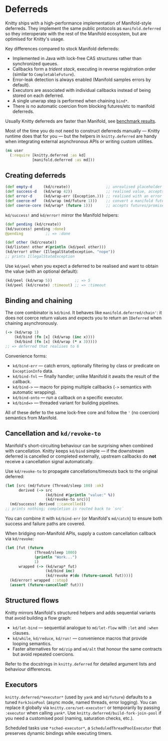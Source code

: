# Deferreds

Knitty ships with a high-performance implementation of Manifold-style deferreds. 
They implement the same public protocols as `manifold.deferred` so they interoperate 
with the rest of the Manifold ecosystem, but are optimised for Knitty's usage.

Key differences compared to stock Manifold deferreds:

- Implemented in Java with lock-free CAS structures rather than synchronized queues.
- Callbacks form a *trident stack*, executing in reverse registration order (similar to `CompletableFuture`).
- Error-leak detection is always enabled (Manifold samples errors by default).
- Executors are associated with individual callbacks instead of being stored on each deferred.
- A single unwrap step is performed when chaining `bind*`.
- There is no automatic coercion from blocking futures/etc to manifold deferreds.

Usually Knitty deferreds are faster than Manifold, see [benchmark results](bench-results.ipynb).

Most of the time you do not need to construct deferreds manually — Knitty runtime does that for you — but the helpers in `knitty.deferred` are handy when integrating external asynchronous APIs or writing custom utilities.

```clojure
(ns user
  (:require [knitty.deferred :as kd]
            [manifold.deferred :as md]))
```

## Creating deferreds

```clojure
(def empty-d     (kd/create))                ;; unrealised placeholder
(def success-d   (kd/wrap 42))               ;; realised value, accepts IDeferred or plain values
(def error-d     (kd/wrap-err (Exception.))) ;; realised with an error
(def coerce-mf   (kd/wrap (md/future 1)))    ;; convert a manifold future
(def coerce-core (kd/wrap* (future 1)))      ;; accepts futures/promises via md/->deferred
```

`kd/success!` and `kd/error!` mirror the Manifold helpers:

```clojure
(def pending (kd/create))
(kd/success! pending :done)
@pending          ;; => :done

(def other (kd/create))
(kd/listen! other #(println (kd/peel other)))
(kd/error! other (IllegalStateException. "nope"))
;; prints IllegalStateException
```

Use `kd/peel` when you expect a deferred to be realised and want to obtain the value (with an optional default):

```clojure
(kd/peel (kd/wrap 5))          ;; => 5
(kd/peel (kd/create) :timeout) ;; => :timeout
```

## Binding and chaining

The core combinator is `kd/bind`. It behaves like `manifold.deferred/chain'`: it does not coerce return values and expects you to return an `IDeferred` when chaining asynchronously.

```clojure
(-> (kd/wrap 1)
    (kd/bind (fn [x] (kd/wrap (inc x))))
    (kd/bind (fn [x] (kd/wrap (* x 3)))))
;; => deferred that realises to 6
```

Convenience forms:

- `kd/bind-err` — catch errors, optionally filtering by class or predicate on `ExceptionInfo` data.
- `kd/bind-fnl` — finally handler; unlike Manifold it awaits the result of the callback.
- `kd/bind->` — macro for piping multiple callbacks (`->` semantics with automatic wrapping).
- `kd/bind-onto` — run a callback on a specific executor.
- `kd/bind=>` — threaded variant for building pipelines.

All of these defer to the same lock-free core and follow the `'` (no coercion) semantics from Manifold.

## Cancellation and `kd/revoke-to`

Manifold's short-circuiting behaviour can be surprising when combined with cancellation. Knitty keeps `kd/bind` simple — if the downstream deferred is cancelled or completed externally, upstream callbacks do **not** receive a cancellation signal automatically.

Use `kd/revoke-to` to propagate cancellations/timeouts back to the original deferred:

```clojure
(let [src (md/future (Thread/sleep 100) :ok)
      derived (-> src
                  (kd/bind #(println "value:" %))
                  (kd/revoke-to src))]
  (md/success! derived ::cancelled))
;; prints nothing; completion is routed back to `src`
```

You can combine it with `kd/bind-err` (or Manifold's `md/catch`) to ensure both success and failure paths are covered.

When bridging non-Manifold APIs, supply a custom cancellation callback via `kd/revoke`:

```clojure
(let [fut (future 
             (Thread/sleep 1000) 
             (println "Work...") 
             1)
      wrapped (-> (kd/wrap* fut)
                  (kd/bind inc)
                  (kd/revoke #(do (future-cancel fut))))]
  (kd/error! wrapped ::stop)
  (assert (future-cancelled? fut)))
```

## Structured flows

Knitty mirrors Manifold's structured helpers and adds sequential variants that avoid building a flow graph:

- `kd/let-bind` — sequential analogue to `md/let-flow` with `:let` and `:when` clauses.
- `kd/while`, `kd/reduce`, `kd/run!` — convenience macros that provide looping semantics.
- Faster alternatives for `md/zip` and `md/alt` that honour the same contracts but avoid repeated coercions.

Refer to the docstrings in `knitty.deferred` for detailed argument lists and behaviour differences.

## Executors

`knitty.deferred/*executor*` (used by `yank` and `kd/future`) defaults to a tuned `ForkJoinPool` (async mode, named threads, error logging). You can replace it globally via `knitty.core/set-executor!` or temporarily by passing `:executor` when calling `yank*`. Use `knitty.deferred/build-fork-join-pool` if you need a customised pool (naming, saturation checks, etc.).

Scheduled tasks use `*sched-executor*`, a `ScheduledThreadPoolExecutor` that preserves dynamic bindings while executing timers.
